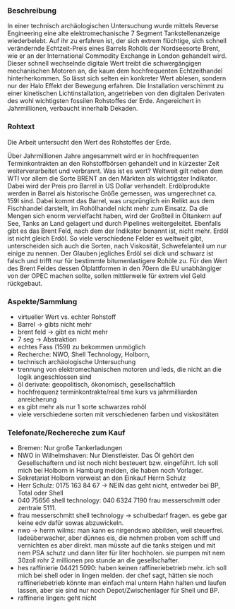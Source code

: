 ### Beschreibung

In einer technisch archäologischen Untersuchung wurde mittels Reverse Engineering eine alte elektromechanische 7 Segment Tankstellenanzeige wiederbelebt. Auf ihr zu erfahren ist, der sich extrem flüchtige, sich schnell verändernde Echtzeit-Preis eines Barrels Rohöls der Nordseesorte Brent, wie er an der International Commodity Exchange in London gehandelt wird. Dieser schnell wechselnde digitale Wert treibt die schwergängigen mechanischen Motoren an, die kaum dem hochfrequenten Echtzeithandel hinterherkommen. So lässt sich selten ein konkreter Wert ablesen, sondern nur der Halo Effekt der Bewegung erfahren. Die Installation verschimmt zu einer kinetischen Lichtinstallation, angetrieben von den digitalen Derivaten des wohl wichtigsten fossilen Rohstoffes der Erde. Angereichert in Jahrmillionen, verbaucht innerhalb Dekaden.


### Rohtext


Die Arbeit untersucht den Wert des Rohstoffes der Erde.

Über Jahrmillionen Jahre angesammelt wird er in hochfrequenten Terminkontrakten an den Rohstoffbörsen gehandelt und in kürzester Zeit weiterverarbeitet und verbrannt. Was ist es wert? Weltweit gilt neben dem WTI vor allem die Sorte BRENT an den Märkten als wichtigster Indikator. Dabei wird der Preis pro Barrel in US Dollar verhandelt. Erdölprodukte werden in Barrel als historische Größe gemessen, was umgerechnet ca. 159l sind. Dabei kommt das Barrel, was ursprünglich ein Relikt aus dem Fischhandel darstellt, im Rohölhandel nicht mehr zum Einsatz. Da die Mengen sich enorm vervielfacht haben, wird der Großteil in Öltankern auf See, Tanks an Land gelagert und durch Pipelines weitergeleitet. Ebenfalls gibt es das Brent Feld, nach dem der Indikator benannt ist, nicht mehr. Erdöl ist nicht gleich Erdöl. So viele verschiedene Felder es weltweit gibt, unterscheiden sich auch die Sorten, nach Viskosität, Schwefelanteil um nur einige zu nennen. Der Glauben jegliches Erdöl sei dick und schwarz ist falsch und trifft nur für bestimmte bitumenlastigere Rohöle zu. Für den Wert des Brent Feldes dessen Ölplattformen in den 70ern die EU unabhängiger von der OPEC machen sollte, sollen mittlerweile für extrem viel Geld rückgebaut.

### Aspekte/Sammlung

* virtueller Wert vs. echter Rohstoff
* Barrel -> gibts nicht mehr
* brent feld -> gibt es nicht mehr
* 7 seg -> Abstraktion
* echtes Fass (159l) zu bekommen unmöglich
* Recherche: NWO, Shell Technology, Holborn,
* technisch archäologische Untersuchung
* trennung von elektromechanischen motoren und leds, die nicht an die logik angeschlossen sind
* öl derivate: geopolitisch, ökonomisch, gesellschaftlich
* hochfrequenz terminkontrakte/real time kurs vs jahrmilliarden anreicherung
* es gibt mehr als nur 1 sorte schwarzes rohöl
* viele verschiedene sorten mit verschiedenen farben und viskositäten

### Telefonate/Rechereche zum Kauf

* Bremen: Nur große Tankerladungen
* NWO in Wilhelmshaven: Nur Dienstleister. Das Öl gehört den Gesellschaftern und ist noch nicht besteuert bzw. eingeführt. Ich soll mich bei Holborn in Hamburg melden, die haben noch Vorlager.
* Sekretariat Holborn verweist an den Einkauf Herrn Schulz
* Herr Schulz: 0175 163 84 67 -> NEIN das geht nicht, entweder bei BP, Total oder Shell
* 040 75656 shell technology: 040 6324 7190 frau messerschmitt oder zentrale 5111.
* frau messerschmitt shell technology -> schulbedarf fragen. es gebe gar keine edv dafür sowas abzuwickeln.
* nwo -> herrn wilms: man kann es nirgendswo abbilden, weil steuerfrei. ladeüberwacher, aber dünnes eis, die nehmen proben vom schiff und vernichten es aber direkt.
man müsste auf die tanks steigen und mit nem PSA schutz und dann liter für liter hochholen. sie pumpen mit nem 30zoll rohr 2 millionen pro stunde an die gesellschafter.
* hes raffinierie 04421 5090: haben keinen raffineriebetrieb mehr. ich soll mich bei shell oder in lingen melden. der chef sagt, hätten sie noch raffineriebetrieb könnte man einfach mal untern Hahn halten und laufen lassen, aber sie sind nur noch Depot/Zwischenlager für Shell und BP.
* raffinerie lingen: geht nicht
